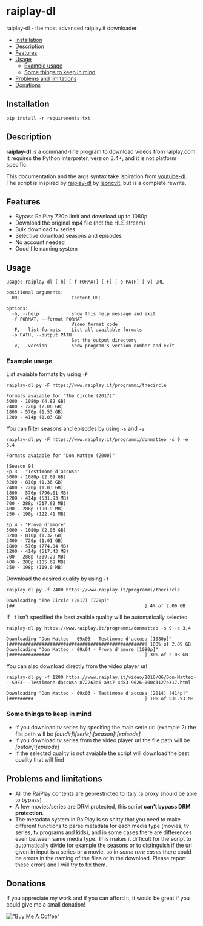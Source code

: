 # raiplay-dl

raiplay-dl - the most advanced raiplay.it downloader

- [Installation](#installation)
- [Description](#description)
- [Features](#features)
- [Usage](#usage)
  - [Example usage](#example-usage)
  - [Some things to keep in mind](#some-things-to-keep-in-mind)
- [Problems and limitations](#problems-and-limitations)
- [Donations](#donations)

## Installation

`pip install -r requirements.txt`

## Description

**raiplay-dl** is a command-line program to download videos from raiplay.com. It requires the Python interpreter, version 3.4+, and it is not platform specific.

This documentation and the args syntax take ispiration from [youtube-dl](https://github.com/ytdl-org/youtube-dl).
The script is inspired by [raiplay-dl](https://github.com/leoncvlt/raiplay-dl) by [leoncvlt](https://github.com/leoncvlt), but is a complete rewrite.

## Features

- Bypass RaiPlay 720p limit and download up to 1080p
- Download the original mp4 file (not the HLS stream)
- Bulk download tv series
- Selective download seasons and episodes
- No account needed
- Good file naming system

## Usage

```text
usage: raiplay-dl [-h] [-f FORMAT] [-F] [-o PATH] [-v] URL

positional arguments:
  URL                   Content URL

options:
  -h, --help            show this help message and exit
  -f FORMAT, --format FORMAT
                        Video format code
  -F, --list-formats    List all available formats
  -o PATH, --output PATH
                        Set the output directory
  -v, --version         show program's version number and exit
  ```

### Example usage

List avaiable formats by using `-F`
```text
raiplay-dl.py -F https://www.raiplay.it/programmi/thecircle

Formats avaiable for "The Circle (2017)"
5000 - 1080p (4.82 GB)
2400 - 720p (2.06 GB)
1800 - 576p (1.53 GB)
1200 - 414p (1.03 GB)
```
You can filter seasons and episodes by using `-s` and `-e`
```text
raiplay-dl.py -F https://www.raiplay.it/programmi/donmatteo -s 9 -e 3,4

Formats avaiable for "Don Matteo (2000)"

[Season 9]
Ep 3 - "Testimone d'accusa"
5000 - 1080p (2.09 GB)
3200 - 810p (1.36 GB)
2400 - 720p (1.03 GB)
1800 - 576p (796.01 MB)
1200 - 414p (531.93 MB)
700 - 288p (317.92 MB)
400 - 288p (190.9 MB)
250 - 198p (122.41 MB)

Ep 4 - "Prova d'amore"
5000 - 1080p (2.03 GB)
3200 - 810p (1.32 GB)
2400 - 720p (1.01 GB)
1800 - 576p (774.04 MB)
1200 - 414p (517.43 MB)
700 - 288p (309.29 MB)
400 - 288p (185.69 MB)
250 - 198p (119.0 MB)
```
Download the desired quality by using `-f`
```
raiplay-dl.py -f 2400 https://www.raiplay.it/programmi/thecircle

Downloading "The Circle (2017) [720p]"
[##                                                ] 4% of 2.06 GB
```
If `-f` isn't specified the best avaible quality will be automatically selected
```
raiplay-dl.py https://www.raiplay.it/programmi/donmatteo -s 9 -e 3,4

Downloading "Don Matteo - 09x03 - Testimone d'accusa [1080p]"
[##################################################] 100% of 2.09 GB
Downloading "Don Matteo - 09x04 - Prova d'amore [1080p]"
[###############                                   ] 30% of 2.03 GB
```
You can also download directly from the video player url
```
raiplay-dl.py -f 1200 https://www.raiplay.it/video/2016/06/Don-Matteo---S9E3---Testimone-daccusa-872263a6-a947-4d83-9626-000c3127e317.html

Downloading "Don Matteo - 09x03 - Testimone d'accusa (2014) [414p]"
[#########                                         ] 18% of 531.93 MB
```

### Some things to keep in mind
- If you download tv series by specifing the main serie url (example 2) the file path will be *[outdir]\\[serie]\\[season]\\[episode]*
- If you download tv series from the video player url the file path will be *[outdir]\\[episode]*
- If the selected quality is not avaiable the script will download the best quality that will find

## Problems and limitations

- All the RaiPlay contents are georestricted to Italy (a proxy should be able to bypass)
- A few movies/series are DRM protected, this script **can't bypass DRM protection**.
- The metadata system in RaiPlay is so shitty that you need to make different functions to parse metadata for each media type (movies, tv series, tv programs and kids), and in some cases there are differences even between same media type. This makes it difficult for the script to automatically divide for example the seasons or to distinguish if the url given in input is a series or a movie, so in *some rare cases* there could be errors in the naming of the files or in the download. Please report these errors and I will try to fix them.

## Donations

If you appreciate my work and if you can afford it, it would be great if you could give me a small donation!

[!["Buy Me A Coffee"](https://www.buymeacoffee.com/assets/img/custom_images/orange_img.png)](https://www.buymeacoffee.com/wetcork)
